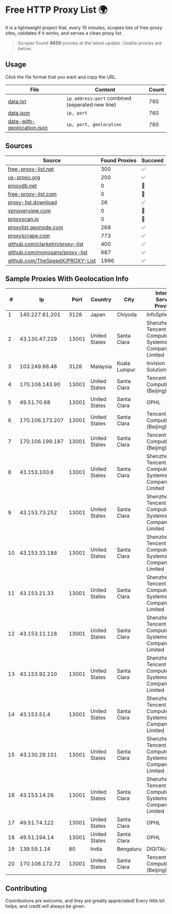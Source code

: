 
# Free HTTP Proxy List 🌍

It is a lightweight project that, every 10 minutes, scrapes lots of free-proxy sites, validates if it works, and serves a clean proxy list.


> Scraper found **4650** proxies at the latest update. Usable proxies are below.

## Usage

Click the file format that you want and copy the URL.


|File|Content|Count|
|----|-------|-----|
|[data.txt](https://raw.githubusercontent.com/themiralay/Proxy-List-World/master/data.txt)|`ip_address:port` combined (seperated new line)|760|
|[data.json](https://raw.githubusercontent.com/themiralay/Proxy-List-World/master/data.json)|`ip, port`|760|
|[data-with-geolocation.json](https://raw.githubusercontent.com/themiralay/Proxy-List-World/master/data-with-geolocation.json)|`ip, port, geolocation`|760|

## Sources

|Source|Found Proxies|Succeed|
|------|-------------|-------|
|[free-proxy-list.net](https://free-proxy-list.net)|300|✅|
|[us-proxy.org](https://www.us-proxy.org)|200|✅|
|[proxydb.net](http://proxydb.net)|0|🚫|
|[free-proxy-list.com](https://free-proxy-list.com/?page=&port=&type%5B%5D=http&type%5B%5D=https&up_time=0&search=Search)|0|🚫|
|[proxy-list.download](https://www.proxy-list.download/HTTP)|26|✅|
|[vpnoverview.com](https://vpnoverview.com/privacy/anonymous-browsing/free-proxy-servers)|0|🚫|
|[proxyscan.io](https://www.proxyscan.io)|0|🚫|
|[proxylist.geonode.com](https://proxylist.geonode.com/api/proxy-list?limit=300&page=1&sort_by=lastChecked&sort_type=desc&protocols=http,https)|268|✅|
|[proxyscrape.com](https://api.proxyscrape.com/v2/?request=displayproxies&protocol=http&timeout=10000&country=all&ssl=all&anonymity=all)|773|✅|
|[github.com/clarketm/proxy-list](https://raw.githubusercontent.com/clarketm/proxy-list/master/proxy-list-raw.txt)|400|✅|
|[github.com/monosans/proxy-list](https://raw.githubusercontent.com/monosans/proxy-list/main/proxies/http.txt)|687|✅|
|[github.com/TheSpeedX/PROXY-List](https://raw.githubusercontent.com/TheSpeedX/PROXY-List/master/http.txt)|1996|✅|


## Sample Proxies With Geolocation Info

|#|Ip|Port|Country|City|Internet Service Provider|
|-|--|----|-------|----|-------------------------|
|1|140.227.61.201|3128|Japan|Chiyoda|InfoSphere|
|2|43.130.47.229|13001|United States|Santa Clara|Shenzhen Tencent Computer Systems Company Limited|
|3|103.249.86.48|3128|Malaysia|Kuala Lumpur|Invision Seven Solutions|
|4|170.106.143.90|13001|United States|Santa Clara|Tencent Cloud Computing (Beijing) Co|
|5|49.51.70.68|13001|United States|Santa Clara|OPHL|
|6|170.106.173.207|13001|United States|Santa Clara|Tencent Cloud Computing (Beijing) Co|
|7|170.106.199.187|13001|United States|Santa Clara|Tencent Cloud Computing (Beijing) Co|
|8|43.153.100.6|13001|United States|Santa Clara|Shenzhen Tencent Computer Systems Company Limited|
|9|43.153.73.252|13001|United States|Santa Clara|Shenzhen Tencent Computer Systems Company Limited|
|10|43.153.33.188|13001|United States|Santa Clara|Shenzhen Tencent Computer Systems Company Limited|
|11|43.153.21.33|13001|United States|Santa Clara|Shenzhen Tencent Computer Systems Company Limited|
|12|43.153.11.118|13001|United States|Santa Clara|Shenzhen Tencent Computer Systems Company Limited|
|13|43.153.92.210|13001|United States|Santa Clara|Shenzhen Tencent Computer Systems Company Limited|
|14|43.153.51.4|13001|United States|Santa Clara|Shenzhen Tencent Computer Systems Company Limited|
|15|43.130.29.101|13001|United States|Santa Clara|Shenzhen Tencent Computer Systems Company Limited|
|16|43.153.14.26|13001|United States|Santa Clara|Shenzhen Tencent Computer Systems Company Limited|
|17|49.51.74.122|13001|United States|Santa Clara|OPHL|
|18|49.51.194.14|13001|United States|Santa Clara|OPHL|
|19|139.59.1.14|80|India|Bengaluru|DIGITALOCEAN|
|20|170.106.172.72|13001|United States|Santa Clara|Tencent Cloud Computing (Beijing) Co|



## Contributing

Contributions are welcome, and they are greatly appreciated! Every
little bit helps, and credit will always be given.

